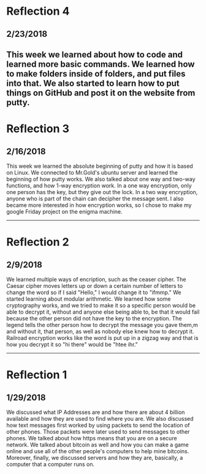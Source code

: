 # Reflection 4
## 2/23/2018
This week we learned about how to code and learned more basic commands. We learned how to make folders inside of folders, and put files into that. We also started to learn how to put things on GitHub and post it on the website from putty.
---

# Reflection 3
## 2/16/2018
This week we learned the absolute beginning of putty and how it is based on Linux. We connected to Mr.Gold's ubuntu server and learned the beginning of how putty works. We also talked about one way and two-way functions, and how 1-way encryption work. In a one way encryption, only one person has the key, but they give out the lock. In a two way encryption, anyone who is part of the chain can decipher the message sent. I also became more interested in how encryption works, so I chose to make my google Friday project on the enigma machine.

---

# Reflection 2
## 2/9/2018
We learned multiple ways of encription, such as the ceaser cipher. The Caesar cipher moves letters up or down a certain number of letters to change the word so if I said "Hello," I would change it to "ifmmp." We started learning about modular arithmetic. We learned how some cryptography works, and we tried to make it so a specific person would be able to decrypt it, without and anyone else being able to, be that it would fail because the other person did not have the key to the encryption. The legend tells the other person how to decrypt the message you gave them,m and without it, that person, as well as nobody else knew how to decrypt it. Railroad encryption works like the word is put up in a zigzag way and that is how you decrypt it so "hi there" would be "htee ihr."

---

# Reflection 1
## 1/29/2018
We discussed what IP Addresses are and how there are about 4 billion available and how they are used to find where you are. We also discussed how text messages first worked by using packets to send the location of other phones. Those packets were later used to send messages to other phones. We talked about how https means that you are on a secure network. We talked about bitcoin as well and how you can make a game online and use all of the other people's computers to help mine bitcoins. Moreover, finally, we discussed servers and how they are, basically, a computer that a computer runs on.

